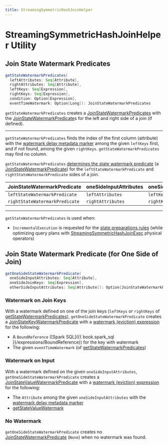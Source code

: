 ```yaml
---
title: StreamingSymmetricHashJoinHelper
---
```


# StreamingSymmetricHashJoinHelper Utility

## <span id="getStateWatermarkPredicates"> Join State Watermark Predicates

```scala
getStateWatermarkPredicates(
  leftAttributes: Seq[Attribute],
  rightAttributes: Seq[Attribute],
  leftKeys: Seq[Expression],
  rightKeys: Seq[Expression],
  condition: Option[Expression],
  eventTimeWatermark: Option[Long]): JoinStateWatermarkPredicates
```

`getStateWatermarkPredicates` creates a [JoinStateWatermarkPredicates](JoinStateWatermarkPredicates.md) with the [JoinStateWatermarkPredicate](JoinStateWatermarkPredicate.md)s for the left and right side of a join (if defined).

---

`getStateWatermarkPredicates` finds the index of the first column (attribute) with the [watermark delay metadata marker](../logical-operators/EventTimeWatermark.md#delayKey) among the given `leftKeys` first, and if not found, among the given `rightKeys`. `getStateWatermarkPredicates` may find no column.

`getStateWatermarkPredicates` [determines the state watermark predicate](#getOneSideStateWatermarkPredicate) (a [JoinStateWatermarkPredicate](JoinStateWatermarkPredicate.md)) for the `leftStateWatermarkPredicate` and `rightStateWatermarkPredicate` sides of a join.

JoinStateWatermarkPredicate | oneSideInputAttributes | oneSideJoinKeys | otherSideInputAttributes
----------------------------|------------------------|-----------------|-------------------------
 `leftStateWatermarkPredicate`  | `leftAttributes`  | `leftKeys`  | `rightAttributes`
 `rightStateWatermarkPredicate` | `rightAttributes` | `rightKeys` | `leftAttributes`

---

`getStateWatermarkPredicates` is used when:

* `IncrementalExecution` is requested for the [state preparations rules](../IncrementalExecution.md#state) (while optimizing query plans with [StreamingSymmetricHashJoinExec](../physical-operators/StreamingSymmetricHashJoinExec.md) physical operators)

## <span id="getOneSideStateWatermarkPredicate"> Join State Watermark Predicate (for One Side of Join)

```scala
getOneSideStateWatermarkPredicate(
  oneSideInputAttributes: Seq[Attribute],
  oneSideJoinKeys: Seq[Expression],
  otherSideInputAttributes: Seq[Attribute]): Option[JoinStateWatermarkPredicate]
```

### <span id="getOneSideStateWatermarkPredicate-isWatermarkDefinedOnJoinKey"> Watermark on Join Keys

With a watermark defined on one of the join keys (`leftKeys` or `rightKeys` of [getStateWatermarkPredicates](#getStateWatermarkPredicates)), `getOneSideStateWatermarkPredicate` creates a [JoinStateKeyWatermarkPredicate](../join/JoinStateWatermarkPredicate.md#JoinStateKeyWatermarkPredicate) with a [watermark (eviction) expression](../physical-operators/WatermarkSupport.md#watermarkExpression) for the following:

* A `BoundReference` ([Spark SQL]({{ book.spark_sql }}/expressions/BoundReference)) for the key with watermark
* The given `eventTimeWatermark` (of [getStateWatermarkPredicates](#getStateWatermarkPredicates))

### <span id="getOneSideStateWatermarkPredicate-isWatermarkDefinedOnInput"> Watermark on Input

With a watermark defined on the given `oneSideInputAttributes`, `getOneSideStateWatermarkPredicate` creates a [JoinStateValueWatermarkPredicate](../join/JoinStateWatermarkPredicate.md#JoinStateValueWatermarkPredicate) with a [watermark (eviction) expression](../physical-operators/WatermarkSupport.md#watermarkExpression) for the following:

* The `Attribute` among the given `oneSideInputAttributes` with the [watermark delay metadata marker](../logical-operators/EventTimeWatermark.md#delayKey)
* [getStateValueWatermark](StreamingJoinHelper.md#getStateValueWatermark)

### <span id="getOneSideStateWatermarkPredicate-no-watermark"> No Watermark

`getOneSideStateWatermarkPredicate` creates no [JoinStateWatermarkPredicate](JoinStateWatermarkPredicate.md) (`None`) when no watermark was found.
